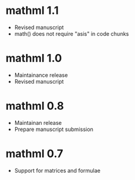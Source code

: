 # mathml 1.1

* Revised manuscript
* math() does not require "asis" in code chunks

# mathml 1.0

* Maintainance release
* Revised manuscript

# mathml 0.8

* Maintainan release
* Prepare manuscript submission

# mathml 0.7

* Support for matrices and formulae
